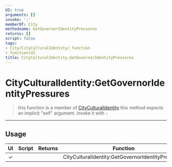 ```yaml
---
UI: true
arguments: []
invoke: ':'
memberOf: City
methodname: GetGovernorIdentityPressures
returns: []
script: false
tags:
- City/CityCulturalIdentity/_function
- function/UI
title: CityCulturalIdentity.GetGovernorIdentityPressures
---
```

# CityCulturalIdentity:GetGovernorIdentityPressures
> this function is a member of [CityCulturalIdentity](civ-6/lua/CityCulturalIdentity.md)
> this method expects an implicit "self" argument. invoke it with `:`
-----
## Usage
|  UI | Script | Returns | Function | Arguments |
|:---:|:------:|-------:|:--------:|:---------|
|✓| ||CityCulturalIdentity:GetGovernorIdentityPressures||
